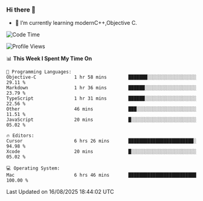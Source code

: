 ### Hi there 👋
- 🌱 I’m currently learning modernC++,Objective C.
<!--
**Asukaki7/Asukaki7** is a ✨ _special_ ✨ repository because its `README.md` (this file) appears on your GitHub profile.

Here are some ideas to get you started:

- 🔭 I’m currently working on ...
- 🌱 I’m currently learning ...
- 👯 I’m looking to collaborate on ...
- 🤔 I’m looking for help with ...
- 💬 Ask me about ...
- 📫 How to reach me: ...
- 😄 Pronouns: ...
- ⚡ Fun fact: ...
-->
<!--START_SECTION:waka-->
![Code Time](http://img.shields.io/badge/Code%20Time-691%20hrs%2053%20mins-blue)

![Profile Views](http://img.shields.io/badge/Profile%20Views-0-blue)

📊 **This Week I Spent My Time On** 

```text
💬 Programming Languages: 
Objective-C              1 hr 58 mins        ███████░░░░░░░░░░░░░░░░░░   29.11 % 
Markdown                 1 hr 36 mins        ██████░░░░░░░░░░░░░░░░░░░   23.79 % 
TypeScript               1 hr 31 mins        ██████░░░░░░░░░░░░░░░░░░░   22.56 % 
Other                    46 mins             ███░░░░░░░░░░░░░░░░░░░░░░   11.51 % 
JavaScript               20 mins             █░░░░░░░░░░░░░░░░░░░░░░░░   05.02 % 

🔥 Editors: 
Cursor                   6 hrs 26 mins       ████████████████████████░   94.98 % 
Xcode                    20 mins             █░░░░░░░░░░░░░░░░░░░░░░░░   05.02 % 

💻 Operating System: 
Mac                      6 hrs 46 mins       █████████████████████████   100.00 % 
```


 Last Updated on 16/08/2025 18:44:02 UTC
<!--END_SECTION:waka-->
